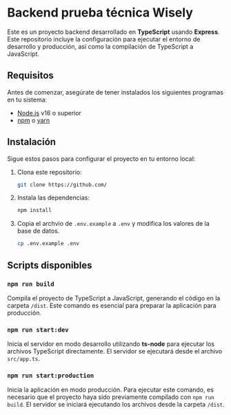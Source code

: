 # Backend prueba técnica Wisely

Este es un proyecto backend desarrollado en **TypeScript** usando **Express**. Este repositorio incluye la configuración para ejecutar el entorno de desarrollo y producción, así como la compilación de TypeScript a JavaScript.

## Requisitos

Antes de comenzar, asegúrate de tener instalados los siguientes programas en tu sistema:

- [Node.js](https://nodejs.org/) v16 o superior
- [npm](https://www.npmjs.com/) o [yarn](https://yarnpkg.com/)

## Instalación

Sigue estos pasos para configurar el proyecto en tu entorno local:

1. Clona este repositorio:
    ```bash
    git clone https://github.com/
    ```

2. Instala las dependencias:
    ```bash
    npm install
    ```
3. Copia el archvio de `.env.example` a `.env` y modifica los valores de la base de datos.
    ```bash
    cp .env.example .env
    ```

## Scripts disponibles


### `npm run build`

Compila el proyecto de TypeScript a JavaScript, generando el código en la carpeta `/dist`. Este comando es esencial para preparar la aplicación para producción.

### `npm run start:dev`

Inicia el servidor en modo desarrollo utilizando **ts-node** para ejecutar los archivos TypeScript directamente. El servidor se ejecutará desde el archivo `src/app.ts`.

### `npm run start:production`

Inicia la aplicación en modo producción. Para ejecutar este comando, es necesario que el proyecto haya sido previamente compilado con `npm run build`. El servidor se iniciará ejecutando los archivos desde la carpeta `/dist`.